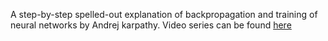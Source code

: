 A step-by-step spelled-out explanation of backpropagation and training of neural networks by Andrej karpathy. Video series can be found [here](https://www.youtube.com/playlist?list=PLAqhIrjkxbuWI23v9cThsA9GvCAUhRvKZ)
